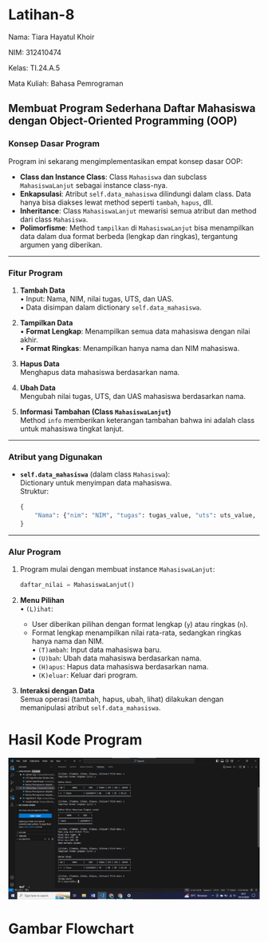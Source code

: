 # Latihan-8

Nama: Tiara Hayatul Khoir

NIM: 312410474

Kelas: TI.24.A.5

Mata Kuliah: Bahasa Pemrograman

## Membuat Program Sederhana Daftar Mahasiswa dengan Object-Oriented Programming (OOP)

### **Konsep Dasar Program**
Program ini sekarang mengimplementasikan empat konsep dasar OOP:  
- **Class dan Instance Class**: Class `Mahasiswa` dan subclass `MahasiswaLanjut` sebagai instance class-nya.  
- **Enkapsulasi**: Atribut `self.data_mahasiswa` dilindungi dalam class. Data hanya bisa diakses lewat method seperti `tambah`, `hapus`, dll.  
- **Inheritance**: Class `MahasiswaLanjut` mewarisi semua atribut dan method dari class `Mahasiswa`.  
- **Polimorfisme**: Method `tampilkan` di `MahasiswaLanjut` bisa menampilkan data dalam dua format berbeda (lengkap dan ringkas), tergantung argumen yang diberikan.

---

### **Fitur Program**
1. **Tambah Data**  
   •	Input: Nama, NIM, nilai tugas, UTS, dan UAS.  
   •	Data disimpan dalam dictionary `self.data_mahasiswa`.  

2. **Tampilkan Data**  
   •	**Format Lengkap**: Menampilkan semua data mahasiswa dengan nilai akhir.  
   •	**Format Ringkas**: Menampilkan hanya nama dan NIM mahasiswa.  

3. **Hapus Data**  
   Menghapus data mahasiswa berdasarkan nama.

4. **Ubah Data**  
   Mengubah nilai tugas, UTS, dan UAS mahasiswa berdasarkan nama.

5. **Informasi Tambahan (Class `MahasiswaLanjut`)**  
   Method `info` memberikan keterangan tambahan bahwa ini adalah class untuk mahasiswa tingkat lanjut.  

---

### **Atribut yang Digunakan**
- **`self.data_mahasiswa`** (dalam class `Mahasiswa`):  
  Dictionary untuk menyimpan data mahasiswa.  
  Struktur:  
  ```python
  {
      "Nama": {"nim": "NIM", "tugas": tugas_value, "uts": uts_value, "uas": uas_value}
  }
  ```

---

### **Alur Program**
1. Program mulai dengan membuat instance `MahasiswaLanjut`:
   ```python
   daftar_nilai = MahasiswaLanjut()
   ```
2. **Menu Pilihan**  
   •	`(L)ihat`:  
     - User diberikan pilihan dengan format lengkap (`y`) atau ringkas (`n`).  
     - Format lengkap menampilkan nilai rata-rata, sedangkan ringkas hanya nama dan NIM.  
   •	`(T)ambah`: Input data mahasiswa baru.  
   •	`(U)bah`: Ubah data mahasiswa berdasarkan nama.  
   •	`(H)apus`: Hapus data mahasiswa berdasarkan nama.  
   •	`(K)eluar`: Keluar dari program.  

3. **Interaksi dengan Data**  
   Semua operasi (tambah, hapus, ubah, lihat) dilakukan dengan memanipulasi atribut `self.data_mahasiswa`.
  
# Hasil Kode Program
![Latihan-8](https://github.com/tir890/Latihan-8/blob/a55fd9d4bb54930dba35b1964acddb377b625910/Screenshot%202024-12-10%20145115.png)

# Gambar Flowchart
![]()
